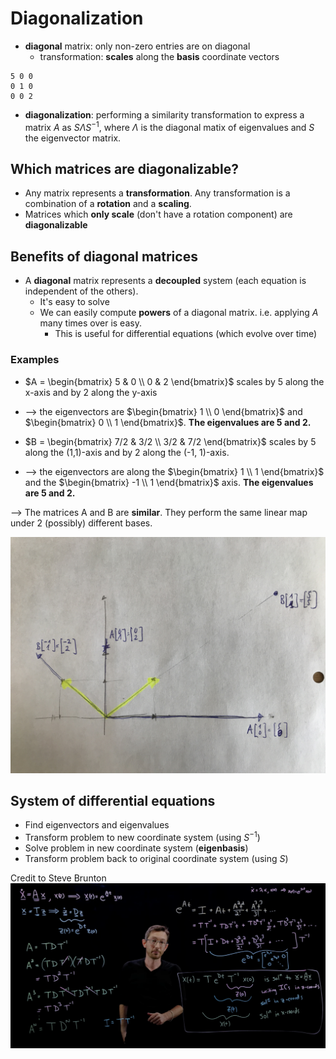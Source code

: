 # Diagonalization

- __diagonal__ matrix: only non-zero entries are on diagonal
  - transformation: __scales__ along the __basis__ coordinate vectors

```
5 0 0 
0 1 0 
0 0 2
```

- __diagonalization__: performing a similarity transformation to express a matrix $A$ as $S \Lambda S^{-1}$, where $\Lambda$ is the diagonal matix of eigenvalues and $S$ the eigenvector matrix.

## Which matrices are diagonalizable?

- Any matrix represents a __transformation__. Any transformation is a combination of a __rotation__ and a __scaling__.
- Matrices which __only scale__ (don't have a rotation component) are __diagonalizable__

## Benefits of diagonal matrices

- A __diagonal__ matrix represents a __decoupled__ system (each equation is independent of the others). 
  - It's easy to solve
  - We can easily compute __powers__ of a diagonal matrix. i.e. applying $A$ many times over is easy.
    - This is useful for differential equations (which evolve over time)

### Examples

- $A = \begin{bmatrix} 5 & 0 \\ 0 & 2 \end{bmatrix}$ scales by 5 along the x-axis and by 2 along the y-axis

- --> the eigenvectors are $\begin{bmatrix} 1 \\ 0 \end{bmatrix}$ and $\begin{bmatrix} 0 \\ 1 \end{bmatrix}$. __The eigenvalues are 5 and 2.__

- $B = \begin{bmatrix} 7/2 & 3/2 \\ 3/2 & 7/2 \end{bmatrix}$ scales by 5 along the (1,1)-axis and by 2 along the (-1, 1)-axis.

- --> the eigenvectors are along the $\begin{bmatrix} 1 \\ 1 \end{bmatrix}$ and the $\begin{bmatrix} -1 \\ 1 \end{bmatrix}$ axis. __The eigenvalues are 5 and 2.__

--> The matrices A and B are __similar__. They perform the same linear map under 2 (possibly) different bases.

![eigenbasis](../assets/IMG_5994.JPG)

## System of differential equations

- Find eigenvectors and eigenvalues
- Transform problem to new coordinate system (using $S^{-1}$)
- Solve problem in new coordinate system (__eigenbasis__)
- Transform problem back to original coordinate system (using $S$)

Credit to Steve Brunton
![differential equations](../assets/diff_eqns.png)
